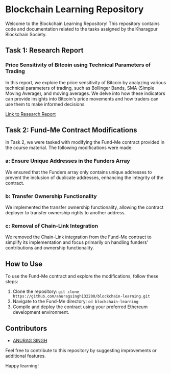 # Blockchain Learning Repository

Welcome to the Blockchain Learning Repository! This repository contains code and documentation related to the tasks assigned by the Kharagpur Blockchain Society.

## Task 1: Research Report

### Price Sensitivity of Bitcoin using Technical Parameters of Trading

In this report, we explore the price sensitivity of Bitcoin by analyzing various technical parameters of trading, such as Bollinger Bands, SMA (Simple Moving Average), and moving averages. We delve into how these indicators can provide insights into Bitcoin's price movements and how traders can use them to make informed decisions.

[Link to Research Report]([report_price_sensitivity_bitcoin.md](https://github.com/anuragsingh132200/blockchain-learning/blob/main/Price%20Sensitivity%20Analysis%20of%20Bitcoin%20Using%20Technical%20Trading%20Indicators.pdf))

## Task 2: Fund-Me Contract Modifications

In Task 2, we were tasked with modifying the Fund-Me contract provided in the course material. The following modifications were made:

### a: Ensure Unique Addresses in the Funders Array

We ensured that the Funders array only contains unique addresses to prevent the inclusion of duplicate addresses, enhancing the integrity of the contract.

### b: Transfer Ownership Functionality

We implemented the transfer ownership functionality, allowing the contract deployer to transfer ownership rights to another address.

### c: Removal of Chain-Link Integration

We removed the Chain-Link integration from the Fund-Me contract to simplify its implementation and focus primarily on handling funders' contributions and ownership functionality.

## How to Use

To use the Fund-Me contract and explore the modifications, follow these steps:

1. Clone the repository: `git clone https://github.com/anuragsingh132200/blockchain-learning.git`
2. Navigate to the Fund-Me directory: `cd blockchain-learning`
3. Compile and deploy the contract using your preferred Ethereum development environment.

## Contributors

- [ANURAG SINGH](https://github.com/anuragsingh132200/)

Feel free to contribute to this repository by suggesting improvements or additional features.

Happy learning!

